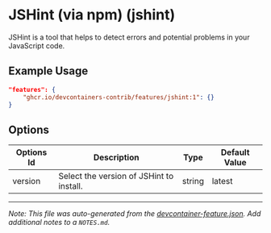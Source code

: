 
# JSHint (via npm) (jshint)

JSHint is a tool that helps to detect errors and potential problems in your JavaScript code.

## Example Usage

```json
"features": {
    "ghcr.io/devcontainers-contrib/features/jshint:1": {}
}
```

## Options

| Options Id | Description | Type | Default Value |
|-----|-----|-----|-----|
| version | Select the version of JSHint to install. | string | latest |



---

_Note: This file was auto-generated from the [devcontainer-feature.json](https://github.com/devcontainers-contrib/features/blob/main/src/jshint/devcontainer-feature.json).  Add additional notes to a `NOTES.md`._
